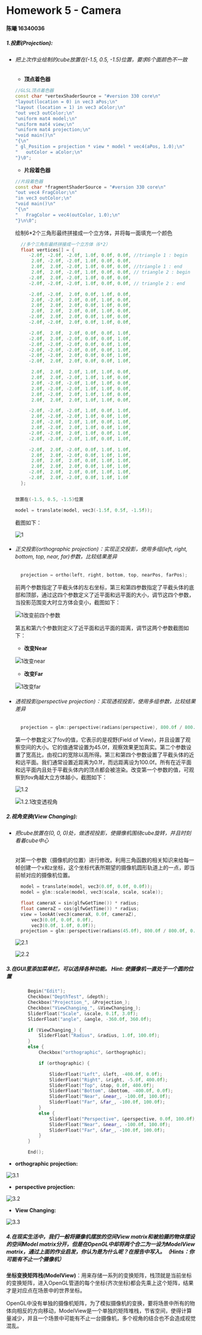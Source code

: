 # Homework 5 - Camera

#### 陈曦 16340036

##### 1.投影(Projection):

- ###### 把上次作业绘制的cube放置在(-1.5, 0.5, -1.5)位置，要求6个面颜色不一致

  - **顶点着色器**

  ```c++
  //GLSL顶点着色器
  const char *vertexShaderSource = "#version 330 core\n"
  "layout(location = 0) in vec3 aPos;\n"
  "layout (location = 1) in vec3 aColor;\n"
  "out vec3 outColor;\n"
  "uniform mat4 model;\n"
  "uniform mat4 view;\n"
  "uniform mat4 projection;\n"
  "void main()\n"
  "{\n"
  "	gl_Position = projection * view * model * vec4(aPos, 1.0);\n"
  "   outColor = aColor;\n"
  "}\0";
  ```

  

  - **片段着色器**

  ```c++
  //片段着色器
  const char *fragmentShaderSource = "#version 330 core\n"
  "out vec4 FragColor;\n"
  "in vec3 outColor;\n"
  "void main()\n"
  "{\n"
  "   FragColor = vec4(outColor, 1.0);\n"
  "}\n\0";
  
  ```

  绘制6*2个三角形最终拼接成一个立方体，并将每一面填充一个颜色

  ```c++
  	//多个三角形最终拼接成一个立方体（6*2）
  	float vertices[] = {
  	   -2.0f, -2.0f, -2.0f, 1.0f, 0.0f, 0.0f, //triangle 1 : begin
  		2.0f, -2.0f, -2.0f, 1.0f, 0.0f, 0.0f,
  		2.0f,  2.0f, -2.0f, 1.0f, 0.0f, 0.0f, //triangle 1 : end
  		2.0f,  2.0f, -2.0f, 1.0f, 0.0f, 0.0f, // triangle 2 : begin
  	   -2.0f,  2.0f, -2.0f, 1.0f, 0.0f, 0.0f,
  	   -2.0f, -2.0f, -2.0f, 1.0f, 0.0f, 0.0f, // triangle 2 : end
  
  	   -2.0f, -2.0f,  2.0f, 0.0f, 1.0f, 0.0f,
  		2.0f, -2.0f,  2.0f, 0.0f, 1.0f, 0.0f,
  		2.0f,  2.0f,  2.0f, 0.0f, 1.0f, 0.0f,
  		2.0f,  2.0f,  2.0f, 0.0f, 1.0f, 0.0f,
  	   -2.0f,  2.0f,  2.0f, 0.0f, 1.0f, 0.0f,
  	   -2.0f, -2.0f,  2.0f, 0.0f, 1.0f, 0.0f,
  
  	   -2.0f,  2.0f,  2.0f, 0.0f, 0.0f, 1.0f,
  	   -2.0f,  2.0f, -2.0f, 0.0f, 0.0f, 1.0f,
  	   -2.0f, -2.0f, -2.0f, 0.0f, 0.0f, 1.0f,
  	   -2.0f, -2.0f, -2.0f, 0.0f, 0.0f, 1.0f,
  	   -2.0f, -2.0f,  2.0f, 0.0f, 0.0f, 1.0f,
  	   -2.0f,  2.0f,  2.0f, 0.0f, 0.0f, 1.0f,
  
  		2.0f,  2.0f,  2.0f, 1.0f, 1.0f, 0.0f,
  		2.0f,  2.0f, -2.0f, 1.0f, 1.0f, 0.0f,
  		2.0f, -2.0f, -2.0f, 1.0f, 1.0f, 0.0f,
  		2.0f, -2.0f, -2.0f, 1.0f, 1.0f, 0.0f,
  		2.0f, -2.0f,  2.0f, 1.0f, 1.0f, 0.0f,
  		2.0f,  2.0f,  2.0f, 1.0f, 1.0f, 0.0f,
  
  	   -2.0f, -2.0f, -2.0f, 1.0f, 0.0f, 1.0f,
  		2.0f, -2.0f, -2.0f, 1.0f, 0.0f, 1.0f,
  		2.0f, -2.0f,  2.0f, 1.0f, 0.0f, 1.0f,
  		2.0f, -2.0f,  2.0f, 1.0f, 0.0f, 1.0f,
  	   -2.0f, -2.0f,  2.0f, 1.0f, 0.0f, 1.0f,
  	   -2.0f, -2.0f, -2.0f, 1.0f, 0.0f, 1.0f,
  
  	   -2.0f,  2.0f, -2.0f, 0.0f, 1.0f, 1.0f,
  		2.0f,  2.0f, -2.0f, 0.0f, 1.0f, 1.0f,
  		2.0f,  2.0f,  2.0f, 0.0f, 1.0f, 1.0f,
  		2.0f,  2.0f,  2.0f, 0.0f, 1.0f, 1.0f,
  	   -2.0f,  2.0f,  2.0f, 0.0f, 1.0f, 1.0f,
  	   -2.0f,  2.0f, -2.0f, 0.0f, 1.0f, 1.0f
  	};
  
  
  放置在(-1.5, 0.5, -1.5)位置
  ```

  ```c++
  model = translate(model, vec3(-1.5f, 0.5f, -1.5f));
  ```

  截图如下：

  ![1](C:\Users\chenxii12138\Desktop\1.png)

- ###### 正交投影(orthographic projection)：实现正交投影，使用多组(left, right, bottom, top, near, far)参数，比较结果差异

  ```c++
  	projection = ortho(left, right, bottom, top, nearPos, farPos);
  
  ```

  前两个参数指定了平截头体的左右坐标，第三和第四参数指定了平截头体的底部和顶部，通过这四个参数定义了近平面和远平面的大小，调节这四个参数，当投影范围变大时立方体会变小，截图如下：

  ![1改变前四个参数](C:\Users\chenxii12138\Desktop\1改变前四个参数.png)

  第五和第六个参数则定义了近平面和远平面的距离，调节这两个参数截图如下：

  - **改变Near**

  ![1改变near](C:\Users\chenxii12138\Desktop\1改变near.png)

  - **改变Far**

  ![1改变far](C:\Users\chenxii12138\Desktop\1改变far.png)

- ###### 透视投影(perspective projection)：实现透视投影，使用多组参数，比较结果差异

  ```c++
  	projection = glm::perspective(radians(perspective), 800.0f / 800.0f, near_, far_);
  
  ```

  第一个参数定义了fov的值，它表示的是视野(Field of View)，并且设置了观察空间的大小。它的值通常设置为45.0f，观察效果更加真实。第二个参数设置了宽高比，由视口的宽除以高所得。第三和第四个参数设置了平截头体的近和远平面。我们通常设置近距离为0.1f，而远距离设为100.0f。所有在近平面和远平面内且处于平截头体内的顶点都会被渲染。改变第一个参数的值，可观察到fov角越大立方体越小，截图如下：

  ![1.2](C:\Users\chenxii12138\Desktop\1.2.png)

  ![1.2.1改变透视角](C:\Users\chenxii12138\Desktop\1.2.1改变透视角.png)

  

##### 2.视角变换(View Changing):

- ###### 把cube放置在(0, 0, 0)处，做透视投影，使摄像机围绕cube旋转，并且时刻看着cube中心

  对第一个参数（摄像机的位置）进行修改。利用三角函数的相关知识来给每一帧创建一个x和z坐标，这个坐标代表所期望的摄像机圆形轨道上的一点，即当前帧对应的摄像机位置。

  ```c++
  	model = translate(model, vec3(0.0f, 0.0f, 0.0f));
  	model = glm::scale(model, vec3(scale, scale, scale));
  
  	float cameraX = sin(glfwGetTime()) * radius;
  	float cameraZ = cos(glfwGetTime()) * radius;
  	view = lookAt(vec3(cameraX, 0.0f, cameraZ),
  		vec3(0.0f, 0.0f, 0.0f),
  		vec3(0.0f, 1.0f, 0.0f));
  	projection = glm::perspective(radians(45.0f), 800.0f / 800.0f, 0.1f, 100.0f);
  
  ```

  ![2.1](C:\Users\chenxii12138\Desktop\2.1.png)

  ![2.2](C:\Users\chenxii12138\Desktop\2.2.png)

##### 3.在GUI里添加菜单栏，可以选择各种功能。 Hint: 使摄像机一直处于一个圆的位置

```c++
		Begin("Edit");
		Checkbox("DepthTest", &depth);
		Checkbox("Projection_", &Projection_);
		Checkbox("ViewChanging_", &ViewChanging_);
		SliderFloat("Scale", &scale, 0.1f, 3.0f);
		SliderFloat("angle", &angle, -360.0f, 360.0f);

		if (ViewChanging_) {
			SliderFloat("Radius", &radius, 1.0f, 100.0f);
		}
		else {
			Checkbox("orthographic", &orthographic);

			if (orthographic) {

				SliderFloat("Left", &left, -400.0f, 0.0f);
				SliderFloat("Right", &right, -5.0f, 400.0f);
				SliderFloat("Top", &top, 0.0f, 400.0f);
				SliderFloat("Bottom", &bottom, -400.0f, 0.0f);
				SliderFloat("Near", &near_, -100.0f, 100.0f);
				SliderFloat("Far", &far_, -100.0f, 100.0f);
			}
			else {
				SliderFloat("Perspective", &perspective, 0.0f, 100.0f);
				SliderFloat("Near", &near_, -100.0f, 100.0f);
				SliderFloat("Far", &far_, -100.0f, 100.0f);
			}
		}

		End();
```



- **orthographic projection:**

![3.1](C:\Users\chenxii12138\Desktop\3.1.PNG)

- **perspective projection:**

![3.2](C:\Users\chenxii12138\Desktop\3.2.PNG)

- **View Changing:**

![3.3](C:\Users\chenxii12138\Desktop\3.3.PNG)

##### 4.在现实生活中，我们一般将摄像机摆放的空间View matrix和被拍摄的物体摆设的空间Model matrix分开，但是在OpenGL中却将两个合二为一设为ModelView matrix，通过上面的作业启发，你认为是为什么呢？在报告中写入。（Hints：你可能有不止一个摄像机）

**坐标变换矩阵栈(ModelView)**：用来存储一系列的变换矩阵，栈顶就是当前坐标的变换矩阵，进入OpenGL管道的每个坐标(齐次坐标)都会先乘上这个矩阵，结果才是对应点在场景中的世界坐标。

OpenGL中没有单独的摄像机矩阵，为了模拟摄像机的变换，要将场景中所有的物体向相反的方向移动，ModelView是一个单独的矩阵堆栈，节省空间，使得计算量减少，并且一个场景中可能有不止一台摄像机，多个视⻆的结合也不会造成视觉混乱。

